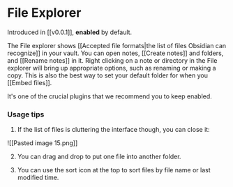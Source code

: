 # File Explorer

Introduced in [[v0.0.1]], **enabled** by default.

The File explorer shows [[Accepted file formats|the list of files Obsidian can recognize]] in your vault. You can open notes, [[Create notes]] and folders, and [[Rename notes]] in it. Right clicking on a note or directory in the File explorer will bring up appropriate options, such as renaming or making a copy. This is also the best way to set your default folder for when you [[Embed files]].

It's one of the crucial plugins that we recommend you to keep enabled.

### Usage tips

1. If the list of files is cluttering the interface though, you can close it:

![[Pasted image 15.png]]

2. You can drag and drop to put one file into another folder.

3. You can use the sort icon at the top to sort files by file name or last modified time.
